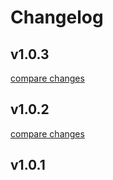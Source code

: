 # Changelog


## v1.0.3

[compare changes](https://github.com/openmost/nuxt-matomo/compare/v1.0.2...v1.0.3)

## v1.0.2

[compare changes](https://github.com/openmost/nuxt-matomo/compare/v1.0.1...v1.0.2)

## v1.0.1

